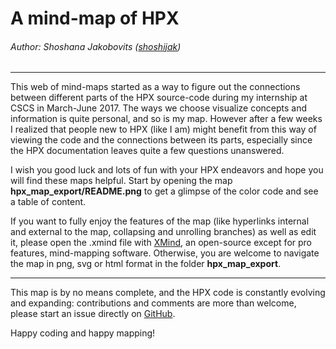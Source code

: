 # A mind-map of HPX

###### Author: Shoshana Jakobovits ([shoshijak](https://github.com/shoshijak))


---


This web of mind-maps started as a way to figure out the connections between different parts of the HPX source-code during my internship at CSCS in March-June 2017. The ways we choose visualize concepts and information is quite personal, and so is my map. However after a few weeks I realized that people new to HPX (like I am) might benefit from this way of viewing the code and the connections between its parts, especially since the HPX documentation leaves quite a few questions unanswered.

I wish you good luck and lots of fun with your HPX endeavors and hope you will find these maps helpful. Start by opening the map **hpx_map_export/README.png** to get a glimpse of the color code and see a table of content.

If you want to fully enjoy the features of the map (like hyperlinks internal and external to the map, collapsing and unrolling branches) as well as edit it, please open the .xmind file with [XMind](http://www.xmind.net/), an open-source except for pro features, mind-mapping software.
Otherwise, you are welcome to navigate the map in png, svg or html format in the folder **hpx_map_export**.

---

This map is by no means complete, and the HPX code is constantly evolving and expanding: contributions and comments are more than welcome, please start an issue directly on [GitHub](https://github.com/shoshijak/hpx/tree/mind-map).

Happy coding and happy mapping!
